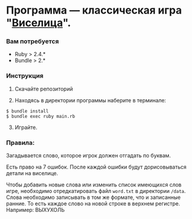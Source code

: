 # Программа — классическая игра "[Виселица](https://ru.wikipedia.org/wiki/%D0%92%D0%B8%D1%81%D0%B5%D0%BB%D0%B8%D1%86%D0%B0_(%D0%B8%D0%B3%D1%80%D0%B0))".
### Вам потребуется
* Ruby > 2.4.*
* Bundle > 2.* 

### Инструкция

1. Скачайте репозиторий

2. Находясь в директории программы наберите в терминале:
```
$ bundle install
$ bundle exec ruby main.rb
```
3. Играйте.

### Правила:

Загадывается слово, которое игрок должен отгадать по буквам.

Есть право на 7 ошибок. После каждой ошибки будут дорисовываться детали на виселице.


Чтобы добавить новые слова или изменить список имеющихся слов игре, необходимо отредкатировать файл `word.txt` в директории `/data`. Слова необходимо записывать в том же формате, что и записанные ранние. То есть каждое слово на новой строке в верхнем регистре. Например: ВЫХУХОЛЬ
